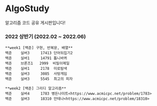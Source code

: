 # AlgoStudy
알고리즘 코드 공유 게시판입니다!


### 2022 상반기 (2022.02 ~ 2022.06)

```
**week1 [백준] 구현, 반복문, 배열**
백준    실버3     17413 단어뒤집기2
백준    실버1     14791 톱니바퀴
백준    브론즈1   2999  비밀이메일
백준    실버1     2178  미로탐색
백준    실버3     3085  사탕게임
백준    실버3     5545  최고의 피자
```

```
**week2 [백준] 그리디 알고리즘**
백준    실버4     1783 병든나이트<https://www.acmicpc.net/problem/1783>
백준    실버3     18310 안테나<https://www.acmicpc.net/problem/18310>

```


